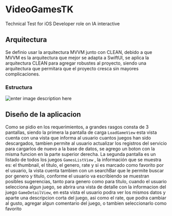 # VideoGamesTK

Technical Test for iOS Developer role on IA interactive

## Arquitectura
Se definio usar la arquitectura MVVM junto con CLEAN, debido a que MVVM es la arquitectura que mejor se adapta a SwiftUI, se aplica la arquitectura CLEAN para agregar robustes al proyecto, siendo una arquitectura que permitara que el proyecto cresca sin mayores complicaciones.


### Estructura
![enter image description here](https://i.ibb.co/qMsyGVTQ/Screenshot-2025-01-31-at-7-09-12-p-m.png)

## Diseño de la aplicacion
Como se pidio en los requerimientos, a grandes rasgos consta de 3 pantallas, siendo la primera la pantalla de carga `LoadGameView` esta vista cuenta con una vista que informa al usuario cuantos juegos han sido descargados, tambien permite al usuario actualizar los registros del servicio para cargarlos de nuevo a la base de datos, se agrego un boton con la misma funcion en la parte superior derecha.
La segunda pantalla es un listado de todos los juegos `GamesListView` , la información que se muestra es: el thumbnail, el titulo, el genero, rate y si es marcado como favorito por el usuario, la vista cuenta tambien con un searchBar que le permite buscar por genero y titulo, conforme el usuario va escribiendo se muestran posibles sugerencias, tanto para genero como para titulo, cuando el usuario selecciona algun juego, se abrira una vista de detalle con la informacion del juego `GameDetailView`, en esta vista el usuario podra ver los mismos datos y aparte una descripcion corta del juego, asi como el rate, que podra cambiar al gusto, agregar algun comentario del juego, o tambien seleccionarlo como favorito 
